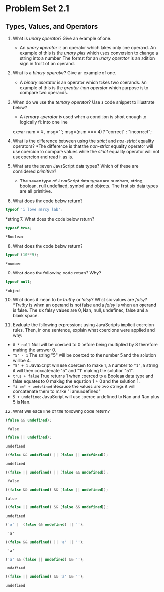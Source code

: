 # Problem Set 2.1
## Types, Values, and Operators

1. What is _unary operator_? Give an example of one.
    * An _unary operator_ is an operator which takes only one operand. An example of this is the _unary plus_ which uses conversion to change a string into a number. The format for an _unary operator_ is an adition sign in front of an operand. 

2. What is a _binary operator_? Give an example of one.
    * A _binary operator_ is an operator which takes two operands. An example of this is the _greater than operator_ which  purpose is to compare two operands. 

3. When do we use the _ternary operator_? Use a code snippet to illustrate below?
    * A _ternary operator_ is used when a condition is short enough to logically fit into one line
 
    ex:var num = 4 , msg="";
       msg=(num === 4) ? "correct" : "incorrect";
4. What is the difference between using the _strict_ and _non-strict_ equality operators?
    *The difference is that the _non-strict_ equality operator will use coercion to compare values while the _strict_ equality operator will not use coercion and read it as is. 
5. What are the seven JavaScript data types? Which of these are considered _primitive_?
    * The seven type of JavaScript data types are numbers, string, boolean, null undefined, symbol and objects. The first six data types are all primitive.

6. What does the code below return?
  ```javascript
  typeof 'i love marcy lab';
  ```
   *string
7. What does the code below return?
  ```javascript
  typeof true;
  ```
    *Boolean
8. What does the code below return?
  ```javascript
  typeof (10**9);
  ```
    *number
9. What does the following code return? Why?
  ```javascript
  typeof null;
  ```
    *object
10. What does it mean to be _truthy_ or _falsy_? What six values are _falsy_?
    *_Truthy_ is when an operand is not false and a _falsy_ is when an operand is false. The six falsy values are 0, Nan, null, undefined, false and a blank space. 

11. Evaluate the following expressions using JavaScripts implicit coercion rules. Then, in one sentence, explain what coercions were applied and why:
  * `8 * null`
        Null will be coerced to 0 before being multiplied by 8 therefore making the answer 0.
  * `"5" - 1`
        The string "5" will be coerced to the number 5,and the solution will be 4.
  * `"5" + 1`
        JavaScript will use coercion to make 1, a number to `"1"`, a string it will then concatenate "5" and "1" making the solution "51".
  * `true + false`
        True returns 1 when coerced to a Boolean data type and false equates to 0 making the equation 1 + 0 and the solution 1.
  * `"i am" + undefined`
        Because the values are two strings it will concatenate them to make "i amundefined" 
  * `5 + undefined`
        JavaScript will use coerce undefined to Nan and Nan plus 5 is Nan.

12. What will each line of the following code return?
   ```javascript
   (false && undefined);
   ```
     false
   ```javascript
   (false || undefined);
   ```
    undefined
   ```javascript
   ((false && undefined) || (false || undefined));
   ```
    undefined
   ```javascript
   ((false || undefined) || (false && undefined));
   ```
     false
   ```javascript
   ((false && undefined) && (false || undefined));
   ```
    false
   ```javascript
   ((false || undefined) && (false && undefined));
   ```
    undefined
   ```javascript
   ('a' || (false && undefined) || '');
   ```
     'a'
   ```javascript
   ((false && undefined) || 'a' || '');
   ```
     'a'
   ```javascript
   ('a' && (false || undefined) && '');
   ```
    undefined
   ```javascript
   ((false || undefined) && 'a' && '');
   ```
    undefined